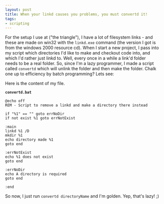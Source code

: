 ```yaml
---
layout: post
title: When your linkd causes you problems, you must convertd it!
tags:
- scripting
---
```

For the setup I use at ("the triangle"), I have a lot of filesystem links - and these are made on win32 with the `linkd.exe` command (the version I got is from the windows 2000 resource cd).  When I start a new project, I pass into my script which directories I'd like to make and checkout code into, and which I'd rather just linkd to.  Well, every once in a while a link'd folder needs to be a real folder.  So, since I'm a lazy programmer, I made a script called `convertd` which will unlink the folder and then make the folder.  Chalk one up to efficiency by batch programming?  Lets see:

Here is the content of my file.

**`convertd.bat`**
    
    @echo off
    REM - Script to remove a linkd and make a directory there instead
    
    if "%1" == "" goto errNoDir
    if not exist %1 goto errNotExist
    
    :main
    linkd %1 /D
    mkdir %1
    echo directory made %1
    goto end
    
    :errNotExist
    echo %1 does not exist
    goto end
    
    :errNoDir
    echo A directory is required
    goto end
    
    :end
    
So now, I just run `convertd directoryName` and I'm golden.  Yep, that's lazy! ;)
